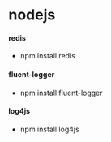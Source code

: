 # nodejs



#### redis
- npm install redis

#### fluent-logger
- npm install fluent-logger


#### log4js
- npm install log4js